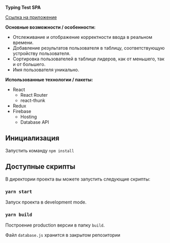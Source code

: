 **Typing Test SPA**  

[Ссылка на приложение](https://typing-test-5b549.web.app/)  

__Основные возможности / особенности:__  

+ Отслеживание и отображение корректности ввода в реальном времени.
+ Добавление результатов пользователя в таблицу, соответствующую устройству пользователя.
+ Сортировка пользователей в таблице лидеров, как от меньшего, так и от большего.
+ Имя пользователя уникально.


**Использованные технологии / пакеты:**  

- React
    - React Router
    - react-thunk
- Redux
- Firebase
    - Hosting
    - Database API


## Инициализация  

Запустить команду `npm install`  

## Доступные скрипты  

В директории проекта вы можете запустить следующие скрипты:  

### `yarn start` 

Запуск проекта в development mode.<br />  

### `yarn build`  

Построение production версии в папку `build`.<br />  

Файл `database.js` хранится в закрытом репозитории